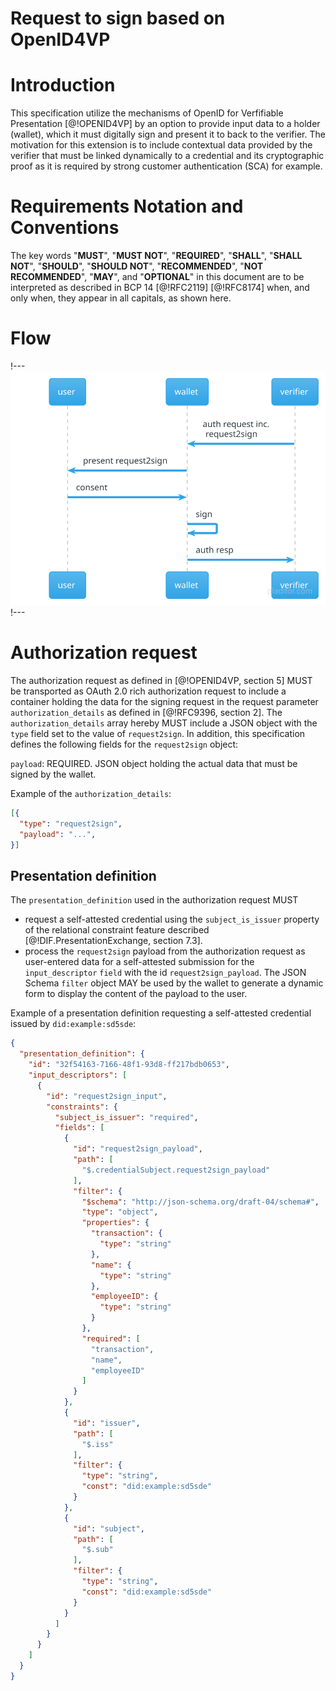 # Request to sign based on OpenID4VP

# Introduction

This specification utilize the mechanisms of OpenID for Verfifiable Presentation [@!OPENID4VP] by an option to provide input data to a holder (wallet), which it must digitally sign and present it to back to the verifier. The motivation for this extension is to include contextual data provided by the verifier that must be linked dynamically to a credential and its cryptographic proof as it is required by strong customer authentication (SCA) for example.

# Requirements Notation and Conventions

The key words "**MUST**", "**MUST NOT**", "**REQUIRED**", "**SHALL**", "**SHALL NOT**",
"**SHOULD**", "**SHOULD NOT**", "**RECOMMENDED**", "**NOT RECOMMENDED**", "**MAY**", and
"**OPTIONAL**" in this document are to be interpreted as described in BCP 14 [@!RFC2119] [@!RFC8174]
when, and only when, they appear in all capitals, as shown here.

# Flow

!---
![Flow](r2s.svg "Flow")
!---

# Authorization request

The authorization request as defined in [@!OPENID4VP, section 5] MUST be transported as OAuth 2.0 rich authorization request to include a container holding the data for the signing request in the request parameter `authorization_details` as defined in [@!RFC9396, section 2]. The `authorization_details` array hereby MUST include a JSON object with the `type` field set to the value of `request2sign`. In addition, this specification defines the following fields for the `request2sign` object:

`payload`: REQUIRED. JSON object holding the actual data that must be signed by the wallet.

Example of the `authorization_details`:

```json
[{
  "type": "request2sign",
  "payload": "...",
}]

```

## Presentation definition

The `presentation_definition` used in the authorization request MUST

- request a self-attested credential using the `subject_is_issuer` property of the relational constraint feature described [@!DIF.PresentationExchange, section 7.3]. 
- process the `request2sign` payload from the authorization request as user-entered data for a self-attested submission for the `input_descriptor` `field` with the id `request2sign_payload`. The JSON Schema `filter` object MAY be used by the wallet to generate a dynamic form to display the content of the payload to the user.    

Example of a presentation definition requesting a self-attested credential issued by `did:example:sd5sde`:

```json
{
  "presentation_definition": {
    "id": "32f54163-7166-48f1-93d8-ff217bdb0653",
    "input_descriptors": [
      {
        "id": "request2sign_input",
        "constraints": {
          "subject_is_issuer": "required",
          "fields": [
            {
              "id": "request2sign_payload",
              "path": [
                "$.credentialSubject.request2sign_payload"
              ],
              "filter": {
                "$schema": "http://json-schema.org/draft-04/schema#",
                "type": "object",
                "properties": {
                  "transaction": {
                    "type": "string"
                  },
                  "name": {
                    "type": "string"
                  },
                  "employeeID": {
                    "type": "string"
                  }
                },
                "required": [
                  "transaction",
                  "name",
                  "employeeID"
                ]
              }
            },
            {
              "id": "issuer",
              "path": [
                "$.iss"
              ],
              "filter": {
                "type": "string",
                "const": "did:example:sd5sde"
              }
            },
            {
              "id": "subject",
              "path": [
                "$.sub"
              ],
              "filter": {
                "type": "string",
                "const": "did:example:sd5sde"
              }
            }
          ]
        }
      }
    ]
  }
}
```


